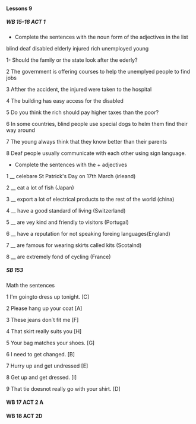 #### Lessons 9

##### WB 15-16 ACT 1


- Complete the sentences with the noun form of the adjectives in the list

blind deaf disabled elderly injured rich unemployed young

1- Should the family or the state look after the ederly?

2 The government is offering courses to help the unemplyed people  to find jobs

3 Afther the accident, the injured were taken to the hospital

4 The building has easy access for the disabled

5 Do you think the rich should pay higher taxes than the poor?

6 In some countries, blind people use special dogs to helm them find their way around

7 The young always think that they know better than their parents

8 Deaf people usually communicate with each other using sign language.

- Complete the sentences with the + adjectives

1 __ celebare St Patrick's Day on 17th March (irleand)

2 __ eat a lot of fish (Japan)

3 __ export a lot of electrical products to the rest of the world (china)

4 __ have a good standard of living (Switzerland)

5 __ are vey kind and friendly to visitors (Portugal)

6 __ have a reputation for not speaking foreing languages(England)

7 __ are famous for wearing skirts called kits (Scotalnd)

8 __ are extremely fond of cycling (France) 



##### SB 153

Math the sentences


1 I'm goingto dress up tonight. [C]

2 Please hang up your coat [A]

3 These jeans don´t fit me [F]

4 That skirt really suits you [H]

5 Your bag matches your shoes. [G]

6 I need to get changed. [B]

7 Hurry up and get undressed [E]

8 Get up and get dressed. [I]

9 That tie doesnot really go with your shirt. [D]

#### WB 17 ACT 2 A




#### WB 18 ACT 2D





